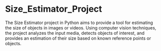# Size_Estimator_Project
The Size Estimator project in Python aims to provide a tool for estimating the size of objects in images or videos. Using computer vision techniques, the project analyzes the input media, detects objects of interest, and provides an estimation of their size based on known reference points or objects.
